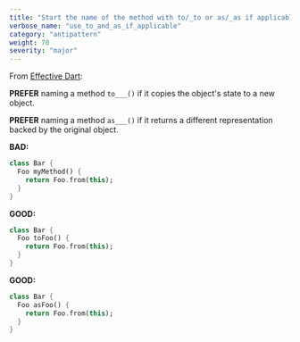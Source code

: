 ```yaml
---
title: "Start the name of the method with to/_to or as/_as if applicable"
verbose_name: "use_to_and_as_if_applicable"
category: "antipattern"
weight: 70
severity: "major"
---
```

From [Effective Dart](https://dart.dev/effective-dart/design#prefer-naming-a-method-to___-if-it-copies-the-objects-state-to-a-new-object):

**PREFER** naming a method `to___()` if it copies the object's state to a new
object.

**PREFER** naming a method `as___()` if it returns a different representation
backed by the original object.

**BAD:**
```dart
class Bar {
  Foo myMethod() {
    return Foo.from(this);
  }
}
```

**GOOD:**
```dart
class Bar {
  Foo toFoo() {
    return Foo.from(this);
  }
}
```

**GOOD:**
```dart
class Bar {
  Foo asFoo() {
    return Foo.from(this);
  }
}
```


